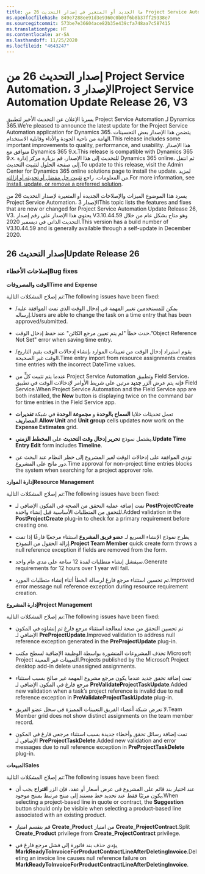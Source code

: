 ```yaml
---
title: ما الجديد أو المتغير في إصدار التحديث 26 من Project Service Automation، الإصدار 3
ms.openlocfilehash: 849e7288ee91d3e9360c0b03f6b8b37ff29338e7
ms.sourcegitcommit: 573be7e36604ace82b35e439cfa748aa7c587415
ms.translationtype: HT
ms.contentlocale: ar-SA
ms.lasthandoff: 11/25/2020
ms.locfileid: "4643247"
---
```

<a name="project-service-automation-update-release-26-v3"></a><span data-ttu-id="f0e40-102">إصدار التحديث 26 من Project Service Automation، الإصدار 3</span><span class="sxs-lookup"><span data-stu-id="f0e40-102">Project Service Automation Update Release 26, V3</span></span>
================================================

<span data-ttu-id="f0e40-103">يسرنا الإعلان عن التحديث الأخير لتطبيق Project Service Automation لـ Dynamics 365.</span><span class="sxs-lookup"><span data-stu-id="f0e40-103">We’re pleased to announce the latest update for the Project Service Automation application for Dynamics 365.</span></span> <span data-ttu-id="f0e40-104">يتضمن هذا الإصدار بعض التحسينات الهامة من ناحية الجودة والأداء وقابلية الاستخدام.</span><span class="sxs-lookup"><span data-stu-id="f0e40-104">This release includes some important improvements to quality, performance, and usability.</span></span> <span data-ttu-id="f0e40-105">هذا الإصدار متوافق مع Dynamics 365 9.x.</span><span class="sxs-lookup"><span data-stu-id="f0e40-105">This release is compatible with Dynamics 365 9.x.</span></span> <span data-ttu-id="f0e40-106">للتحديث إلى هذا الإصدار، قم بزيارة مركز إدارة Dynamics 365 online، ثم انتقل إلى صفحة الحلول لتثبيت التحديث.</span><span class="sxs-lookup"><span data-stu-id="f0e40-106">To update to this release, visit the Admin Center for Dynamics 365 online solutions page to install the update.</span></span> <span data-ttu-id="f0e40-107">لمزيد من المعلومات، راجع [تثبيت حل مفضل أو تحديثه أو إزالته](https://docs.microsoft.com/power-platform/admin/install-remove-preferred-solution).</span><span class="sxs-lookup"><span data-stu-id="f0e40-107">For more information, see [Install, update, or remove a preferred solution](https://docs.microsoft.com/power-platform/admin/install-remove-preferred-solution).</span></span>

<span data-ttu-id="f0e40-108">يسرد هذا الموضوع الميزات والإصلاحات الجديدة أو المتغيرة لإصدار التحديث 26 من Project Service Automation، الإصدار 3‬</span><span class="sxs-lookup"><span data-stu-id="f0e40-108">This topic lists the features and fixes that are new or changed for Project Service Automation Update Release 26, V3.</span></span> <span data-ttu-id="f0e40-109">يحتوي هذا الإصدار على رقم إصدار V3.10.44.59 وهو متاح بشكل عام من خلال التحديث الذاتي في ديسمبر 2020.</span><span class="sxs-lookup"><span data-stu-id="f0e40-109">This version has a build number of V3.10.44.59 and is generally available through a self-update in December 2020.</span></span>

<a name="update-release-26"></a><span data-ttu-id="f0e40-110">إصدار التحديث 26</span><span class="sxs-lookup"><span data-stu-id="f0e40-110">Update Release 26</span></span>
-----------------

### <a name="bug-fixes"></a><span data-ttu-id="f0e40-111">إصلاحات الأخطاء</span><span class="sxs-lookup"><span data-stu-id="f0e40-111">Bug fixes</span></span>

<span data-ttu-id="f0e40-112">**الوقت والمصروفات**</span><span class="sxs-lookup"><span data-stu-id="f0e40-112">**Time and Expense**</span></span>

<span data-ttu-id="f0e40-113">تم إصلاح المشكلات التالية:</span><span class="sxs-lookup"><span data-stu-id="f0e40-113">The following issues have been fixed:</span></span>

-   <span data-ttu-id="f0e40-114">يمكن للمستخدمين تغيير المهمة في إدخال الوقت الذي تمت الموافقة عليه/إرساله.</span><span class="sxs-lookup"><span data-stu-id="f0e40-114">Users are able to change the task on a time entry that has been approved/submitted.</span></span>

-   <span data-ttu-id="f0e40-115">حدث خطأ "لم يتم تعيين مرجع الكائن" عند حفظ إدخال الوقت.</span><span class="sxs-lookup"><span data-stu-id="f0e40-115">"Object Reference Not Set" error when saving time entry.</span></span>

-   <span data-ttu-id="f0e40-116">يقوم استيراد إدخال الوقت من تعيينات الموارد بإنشاء إدخالات الوقت بقيم التاريخ/الوقت غير الصحيحة.</span><span class="sxs-lookup"><span data-stu-id="f0e40-116">Time entry import from resource assignments creates time entries with the incorrect DateTime values.</span></span>

-   <span data-ttu-id="f0e40-117">عندما يتم تثبيت كلٍّ من Project Service Automation وتطبيق Field Service، فإنه يتم عرض الزر **جديد** مرتين على شريط الأوامر لإدخالات الوقت في تطبيق Field Service.</span><span class="sxs-lookup"><span data-stu-id="f0e40-117">When Project Service Automation and the Field Service app are both installed, the **New** button is displaying twice on the command bar for time entries in the Field Service app.</span></span>

-   <span data-ttu-id="f0e40-118">تعمل تحديثات خلايا **السماح بالوحدة** و **مجموعة الوحدة** في شبكة **تقديرات المصاريف**.</span><span class="sxs-lookup"><span data-stu-id="f0e40-118">**Allow Unit** and **Unit group** cells updates now work on the **Expense Estimates** grid.</span></span>

-   <span data-ttu-id="f0e40-119">يشتمل نموذج **تحرير إدخال وقت التحديث** على **المخطط الزمني**.</span><span class="sxs-lookup"><span data-stu-id="f0e40-119">**Update Time Entry Edit** form includes **Timeline**.</span></span>

-   <span data-ttu-id="f0e40-120">تؤدي الموافقة على إدخالات الوقت لغير المشروع إلى حظر النظام عند البحث عن دور مانح على المشروع.</span><span class="sxs-lookup"><span data-stu-id="f0e40-120">Time approval for non-project time entries blocks the system when searching for a project approver role.</span></span>

<span data-ttu-id="f0e40-121">**إدارة الموارد**</span><span class="sxs-lookup"><span data-stu-id="f0e40-121">**Resource Management**</span></span>

<span data-ttu-id="f0e40-122">تم إصلاح المشكلات التالية:</span><span class="sxs-lookup"><span data-stu-id="f0e40-122">The following issues have been fixed:</span></span>

-   <span data-ttu-id="f0e40-123">تمت إضافة عملية التحقق من الصحة في المكون الإضافي لـ **PostProjectCreate** للتحقق من المتطلبات الأساسية قبل إنشاء واحدة.</span><span class="sxs-lookup"><span data-stu-id="f0e40-123">Added validation in the **PostProjectCreate** plug-in to check for a primary requirement before creating one.</span></span>

-   <span data-ttu-id="f0e40-124">يطرح نموذج الإنشاء السريع لـ **عضو فريق المشروع** استثناء مرجعيًا فارغًا إذا تمت إزالة الحقول من النموذج.</span><span class="sxs-lookup"><span data-stu-id="f0e40-124">**Project Team Member** quick create form throws a null reference exception if fields are removed from the form.</span></span>

-   <span data-ttu-id="f0e40-125">سيفشل إنشاء متطلبات لمدة 12 ساعة على مدى عام واحد.</span><span class="sxs-lookup"><span data-stu-id="f0e40-125">Generate requirements for 12 hours over 1 year will fail.</span></span>

-   <span data-ttu-id="f0e40-126">تم تحسين استثناء مرجع فارغ لرسالة الخطأ أثناء إنشاء متطلبات المورد.</span><span class="sxs-lookup"><span data-stu-id="f0e40-126">Improved error message null reference exception during resource requirement creation.</span></span>

<span data-ttu-id="f0e40-127">**إدارة المشروع**</span><span class="sxs-lookup"><span data-stu-id="f0e40-127">**Project Management**</span></span>

<span data-ttu-id="f0e40-128">تم إصلاح المشكلات التالية:</span><span class="sxs-lookup"><span data-stu-id="f0e40-128">The following issues have been fixed:</span></span>

-   <span data-ttu-id="f0e40-129">تم تحسين التحقق من صحة لمعالجة استثناء مرجع فارغ تم إنشاؤه في المكون الإضافي لـ **PreProjectUpdate**.</span><span class="sxs-lookup"><span data-stu-id="f0e40-129">Improved validation to address null reference exception generated in the **PreProjectUpdate** plug-in.</span></span>

-   <span data-ttu-id="f0e40-130">تحذف المشروعات المنشورة بواسطة الوظيفة الإضافية لسطح مكتب Microsoft Project التعيينات غير المعينة.</span><span class="sxs-lookup"><span data-stu-id="f0e40-130">Projects published by the Microsoft Project desktop add-in delete unassigned assignments.</span></span>

-   <span data-ttu-id="f0e40-131">تمت إضافة تحقق جديد عندما يكون مرجع مشروع المهمة غير صالح بسبب استثناء مرجع فارغ في المكون الإضافي لـ **PreValidateProjectTaskUpdate**.</span><span class="sxs-lookup"><span data-stu-id="f0e40-131">Added new validation when a task’s project reference is invalid due to null reference exception in **PreValidateProjectTaskUpdate** plug-in.</span></span>

-   <span data-ttu-id="f0e40-132">لا تعرض شبكة أعضاء الفريق التعيينات المميزة في سجل عضو الفريق.</span><span class="sxs-lookup"><span data-stu-id="f0e40-132">Team Member grid does not show distinct assignments on the team member record.</span></span>

-   <span data-ttu-id="f0e40-133">تمت إضافة رسائل تحقق وأخطاء جديدة بسبب استثناء مرجعي فارغ في المكون الإضافي لـ **PreProjectTaskDelete**.</span><span class="sxs-lookup"><span data-stu-id="f0e40-133">Added new validation and error messages due to null reference exception in **PreProjectTaskDelete** plug-in.</span></span>

<span data-ttu-id="f0e40-134">**المبيعات**</span><span class="sxs-lookup"><span data-stu-id="f0e40-134">**Sales**</span></span>

<span data-ttu-id="f0e40-135">تم إصلاح المشكلات التالية:</span><span class="sxs-lookup"><span data-stu-id="f0e40-135">The following issues have been fixed:</span></span>

-   <span data-ttu-id="f0e40-136">عند اختيار بند قائم على المشروع في عرض أسعار أو عقد، فإن الزر **اقتراح** يجب أن يكون مرئيًا فقط عند تحديد خط مستند إلى منتج مرتبط بمنتج موجود.</span><span class="sxs-lookup"><span data-stu-id="f0e40-136">When selecting a project-based line in quote or contract, the **Suggestion** button should only be visible when selecting a product-based line associated with an existing product.</span></span>

-   <span data-ttu-id="f0e40-137">قم بتقسم امتياز **Create_Product** من امتياز **Create_ProjectContract**.</span><span class="sxs-lookup"><span data-stu-id="f0e40-137">Split **Create_Product** privilege from **Create_ProjectContract** privilege.</span></span>

-   <span data-ttu-id="f0e40-138">يؤدي حذف بند فاتورة إلى فشل مرجع فارغ في **MarkReadyToInvoiceForProductContractLineAfterDeletingInvoice**.</span><span class="sxs-lookup"><span data-stu-id="f0e40-138">Deleting an invoice line causes null reference failure on **MarkReadyToInvoiceForProductContractLineAfterDeletingInvoice**.</span></span>
